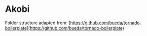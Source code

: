 Akobi
=====

Folder structure adapted from: [https://github.com/bueda/tornado-boilerplate](https://github.com/bueda/tornado-boilerplate)
